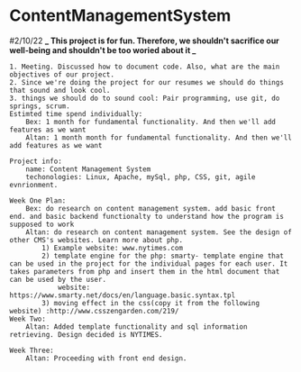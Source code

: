 # ContentManagementSystem

#2/10/22
**_ This project is for fun. Therefore, we shouldn't sacrifice our well-being and shouldn't be too woried about it _**

    1. Meeting. Discussed how to document code. Also, what are the main objectives of our project.
    2. Since we're doing the project for our resumes we should do things that sound and look cool.
    3. things we should do to sound cool: Pair programming, use git, do springs, scrum.
    Estimted time spend individually:
        Bex: 1 month for fundamental functionality. And then we'll add features as we want
        Altan: 1 month month for fundamental functionality. And then we'll add features as we want

    Project info:
        name: Content Management System
        techonologies: Linux, Apache, mySql, php, CSS, git, agile evnrionment.

    Week One Plan:
        Bex: do research on content management system. add basic front end. and basic backend functionalty to understand how the program is supposed to work
        Altan: do research on content management system. See the design of other CMS's websites. Learn more about php.
            1) Example website: www.nytimes.com
            2) template engine for the php: smarty- template engine that can be used in the project for the individual pages for each user. It takes parameters from php and insert them in the html document that can be used by the user.
                website: https://www.smarty.net/docs/en/language.basic.syntax.tpl
            3) moving effect in the css(copy it from the following website) :http://www.csszengarden.com/219/
    Week Two:
        Altan: Added template functionality and sql information retrieving. Design decided is NYTIMES.

    Week Three:
        Altan: Proceeding with front end design.
